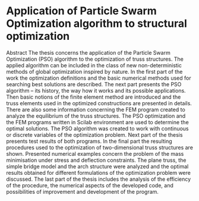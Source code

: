 # Application of Particle Swarm Optimization algorithm to structural optimization

Abstract
The thesis concerns the application of the Particle Swarm Optimization (PSO) 
algorithm to the optimization of truss structures. The applied algorithm can be 
included in the class of new non-deterministic methods of global optimization inspired 
by nature. In the first part of the work the optimization definitions and the basic 
numerical methods used for searching best solutions are described. The next part 
presents the PSO algorithm – its history, the way how it works and its possible 
applications. Then basic notions of the finite element method are introduced and the 
truss elements used in the optimized constructions are presented in details. There 
are also some information concerning the FEM program created to analyze the 
equilibrium of the truss structures. The PSO optimization and the FEM programs 
written in Scilab environment are used to determine the optimal solutions. The PSO 
algorithm was created to work with continuous or discrete variables of the 
optimization problem. Next part of the thesis presents test results of both programs. 
In the final part the resulting procedures used to the optimization of two-dimensional
truss structures are shown. Presented numerical examples concern the problem of 
the mass minimisation under stress and deflection constraints. The plane truss, the 
simple bridge model and the arch structure were analyzed and the optimal results 
obtained for different formulations of the optimization problem were discussed. The 
last part of the thesis includes the analysis of the efficiency of the procedure, the 
numerical aspects of the developed code, and possibilities of improvement and 
development of the program.

